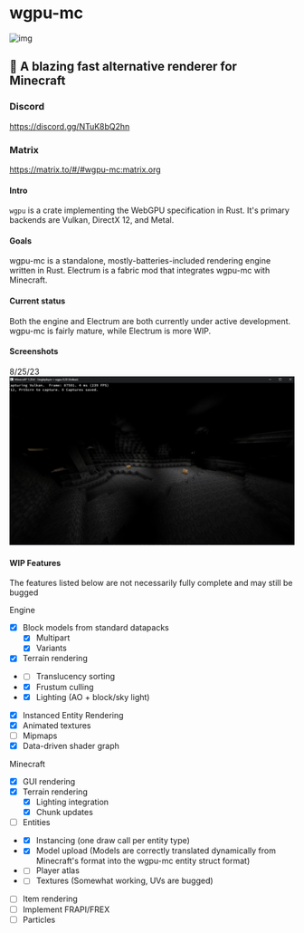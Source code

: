 # wgpu-mc

![img](media/logo.png)

## 🚀 A blazing fast alternative renderer for Minecraft
### Discord
https://discord.gg/NTuK8bQ2hn
### Matrix
https://matrix.to/#/#wgpu-mc:matrix.org

#### Intro

`wgpu` is a crate implementing the WebGPU specification in Rust. It's primary backends are Vulkan, DirectX 12, and Metal.

#### Goals

wgpu-mc is a standalone, mostly-batteries-included rendering engine written in Rust.
Electrum is a fabric mod that integrates wgpu-mc with Minecraft.

#### Current status

Both the engine and Electrum are both currently under active development.
wgpu-mc is fairly mature, while Electrum is more WIP.

#### Screenshots

8/25/23
![AO + Smooth lighting shown off in a cave](.github/screenshots/cave.png)

#### WIP Features

The features listed below are not necessarily fully complete and
may still be bugged

Engine

- [x] Block models from standard datapacks
  - [x] Multipart
  - [x] Variants
- [x] Terrain rendering
- - [ ] Translucency sorting
- - [x] Frustum culling
- - [x] Lighting (AO + block/sky light)
- [x] Instanced Entity Rendering
- [x] Animated textures
- [ ] Mipmaps  
- [x] Data-driven shader graph

Minecraft

- [x] GUI rendering
- [x] Terrain rendering
    - [x] Lighting integration
    - [x] Chunk updates
- [ ] Entities
- - [x] Instancing (one draw call per entity type)
- - [x] Model upload (Models are correctly translated dynamically from Minecraft's format into the wgpu-mc entity struct format)
- - [ ] Player atlas
- - [ ] Textures (Somewhat working, UVs are bugged)
- [ ] Item rendering
- [ ] Implement FRAPI/FREX
- [ ] Particles
